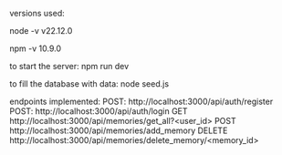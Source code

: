 versions used:

node -v
v22.12.0

npm -v
10.9.0

to start the server:
npm run dev

to fill the database with data:
node seed.js

endpoints implemented:
POST: http://localhost:3000/api/auth/register
POST: http://localhost:3000/api/auth/login
GET http://localhost:3000/api/memories/get_all?<user_id>
POST http://localhost:3000/api/memories/add_memory
DELETE http://localhost:3000/api/memories/delete_memory/<memory_id>

